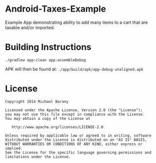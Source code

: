 Android-Taxes-Example
=====================
Example App demonstrating ability to add many items to a cart that are taxable and/or imported.

Building Instructions
=====================
```
./gradlew app:clean app:assembleDebug
```

APK will then be found at: `./app/build/apk/app-debug-unaligned.apk`

License
=======

    Copyright 2014 Michael Barany

    Licensed under the Apache License, Version 2.0 (the "License");
    you may not use this file except in compliance with the License.
    You may obtain a copy of the License at

       http://www.apache.org/licenses/LICENSE-2.0

    Unless required by applicable law or agreed to in writing, software
    distributed under the License is distributed on an "AS IS" BASIS,
    WITHOUT WARRANTIES OR CONDITIONS OF ANY KIND, either express or implied.
    See the License for the specific language governing permissions and
    limitations under the License.

